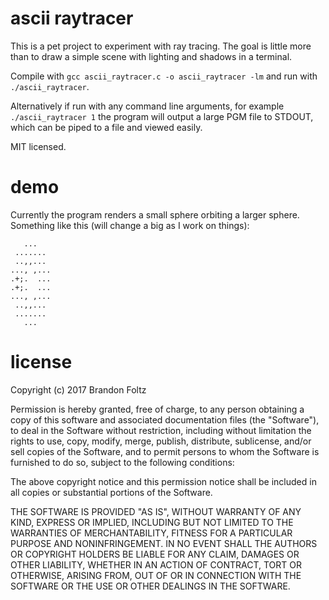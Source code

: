 ascii raytracer
===============

This is a pet project to experiment with ray tracing. The goal is little more than to draw a simple scene with lighting and shadows in a terminal.

Compile with `gcc ascii_raytracer.c -o ascii_raytracer -lm` and run with `./ascii_raytracer`.

Alternatively if run with any command line arguments, for example `./ascii_raytracer 1` the program will output a large PGM file to STDOUT, which can be piped to a file and viewed easily. 

MIT licensed.

demo
====

Currently the program renders a small sphere orbiting a larger sphere. Something like this (will change a big as I work on things):
       
                    
       ...          
     .......        
     ..,,...        
    ..., ,...       
    .+;.  ...       
    .+;.  ...       
    ..., ,...       
     ..,,...        
     .......        
       ...          

license
=======

Copyright (c) 2017 Brandon Foltz

Permission is hereby granted, free of charge, to any person obtaining a copy
of this software and associated documentation files (the "Software"), to deal
in the Software without restriction, including without limitation the rights
to use, copy, modify, merge, publish, distribute, sublicense, and/or sell
copies of the Software, and to permit persons to whom the Software is
furnished to do so, subject to the following conditions:

The above copyright notice and this permission notice shall be included in all
copies or substantial portions of the Software.

THE SOFTWARE IS PROVIDED "AS IS", WITHOUT WARRANTY OF ANY KIND, EXPRESS OR
IMPLIED, INCLUDING BUT NOT LIMITED TO THE WARRANTIES OF MERCHANTABILITY,
FITNESS FOR A PARTICULAR PURPOSE AND NONINFRINGEMENT. IN NO EVENT SHALL THE
AUTHORS OR COPYRIGHT HOLDERS BE LIABLE FOR ANY CLAIM, DAMAGES OR OTHER
LIABILITY, WHETHER IN AN ACTION OF CONTRACT, TORT OR OTHERWISE, ARISING FROM,
OUT OF OR IN CONNECTION WITH THE SOFTWARE OR THE USE OR OTHER DEALINGS IN THE
SOFTWARE.
                                   
                                        
                                        

